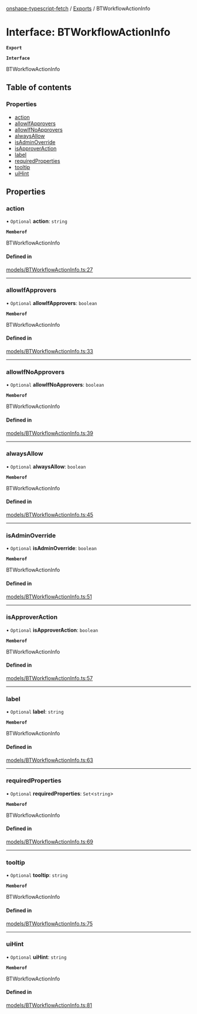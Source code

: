 [onshape-typescript-fetch](../README.md) / [Exports](../modules.md) / BTWorkflowActionInfo

# Interface: BTWorkflowActionInfo

**`Export`**

**`Interface`**

BTWorkflowActionInfo

## Table of contents

### Properties

- [action](BTWorkflowActionInfo.md#action)
- [allowIfApprovers](BTWorkflowActionInfo.md#allowifapprovers)
- [allowIfNoApprovers](BTWorkflowActionInfo.md#allowifnoapprovers)
- [alwaysAllow](BTWorkflowActionInfo.md#alwaysallow)
- [isAdminOverride](BTWorkflowActionInfo.md#isadminoverride)
- [isApproverAction](BTWorkflowActionInfo.md#isapproveraction)
- [label](BTWorkflowActionInfo.md#label)
- [requiredProperties](BTWorkflowActionInfo.md#requiredproperties)
- [tooltip](BTWorkflowActionInfo.md#tooltip)
- [uiHint](BTWorkflowActionInfo.md#uihint)

## Properties

### action

• `Optional` **action**: `string`

**`Memberof`**

BTWorkflowActionInfo

#### Defined in

[models/BTWorkflowActionInfo.ts:27](https://github.com/toebes/onshape-typescript-fetch/blob/3e11ae1/models/BTWorkflowActionInfo.ts#L27)

___

### allowIfApprovers

• `Optional` **allowIfApprovers**: `boolean`

**`Memberof`**

BTWorkflowActionInfo

#### Defined in

[models/BTWorkflowActionInfo.ts:33](https://github.com/toebes/onshape-typescript-fetch/blob/3e11ae1/models/BTWorkflowActionInfo.ts#L33)

___

### allowIfNoApprovers

• `Optional` **allowIfNoApprovers**: `boolean`

**`Memberof`**

BTWorkflowActionInfo

#### Defined in

[models/BTWorkflowActionInfo.ts:39](https://github.com/toebes/onshape-typescript-fetch/blob/3e11ae1/models/BTWorkflowActionInfo.ts#L39)

___

### alwaysAllow

• `Optional` **alwaysAllow**: `boolean`

**`Memberof`**

BTWorkflowActionInfo

#### Defined in

[models/BTWorkflowActionInfo.ts:45](https://github.com/toebes/onshape-typescript-fetch/blob/3e11ae1/models/BTWorkflowActionInfo.ts#L45)

___

### isAdminOverride

• `Optional` **isAdminOverride**: `boolean`

**`Memberof`**

BTWorkflowActionInfo

#### Defined in

[models/BTWorkflowActionInfo.ts:51](https://github.com/toebes/onshape-typescript-fetch/blob/3e11ae1/models/BTWorkflowActionInfo.ts#L51)

___

### isApproverAction

• `Optional` **isApproverAction**: `boolean`

**`Memberof`**

BTWorkflowActionInfo

#### Defined in

[models/BTWorkflowActionInfo.ts:57](https://github.com/toebes/onshape-typescript-fetch/blob/3e11ae1/models/BTWorkflowActionInfo.ts#L57)

___

### label

• `Optional` **label**: `string`

**`Memberof`**

BTWorkflowActionInfo

#### Defined in

[models/BTWorkflowActionInfo.ts:63](https://github.com/toebes/onshape-typescript-fetch/blob/3e11ae1/models/BTWorkflowActionInfo.ts#L63)

___

### requiredProperties

• `Optional` **requiredProperties**: `Set`<`string`\>

**`Memberof`**

BTWorkflowActionInfo

#### Defined in

[models/BTWorkflowActionInfo.ts:69](https://github.com/toebes/onshape-typescript-fetch/blob/3e11ae1/models/BTWorkflowActionInfo.ts#L69)

___

### tooltip

• `Optional` **tooltip**: `string`

**`Memberof`**

BTWorkflowActionInfo

#### Defined in

[models/BTWorkflowActionInfo.ts:75](https://github.com/toebes/onshape-typescript-fetch/blob/3e11ae1/models/BTWorkflowActionInfo.ts#L75)

___

### uiHint

• `Optional` **uiHint**: `string`

**`Memberof`**

BTWorkflowActionInfo

#### Defined in

[models/BTWorkflowActionInfo.ts:81](https://github.com/toebes/onshape-typescript-fetch/blob/3e11ae1/models/BTWorkflowActionInfo.ts#L81)
